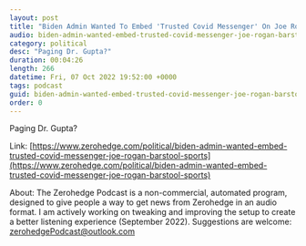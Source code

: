 ```yaml
---
layout: post
title: "Biden Admin Wanted To Embed 'Trusted Covid Messenger' On Joe Rogan, Barstool Sports"
audio: biden-admin-wanted-embed-trusted-covid-messenger-joe-rogan-barstool-sports-0
category: political
desc: "Paging Dr. Gupta?"
duration: 00:04:26
length: 266
datetime: Fri, 07 Oct 2022 19:52:00 +0000
tags: podcast
guid: biden-admin-wanted-embed-trusted-covid-messenger-joe-rogan-barstool-sports-0
order: 0
---
```

Paging Dr. Gupta?

Link: [https://www.zerohedge.com/political/biden-admin-wanted-embed-trusted-covid-messenger-joe-rogan-barstool-sports](https://www.zerohedge.com/political/biden-admin-wanted-embed-trusted-covid-messenger-joe-rogan-barstool-sports)

About: The Zerohedge Podcast is a non-commercial, automated program, designed to give people a way to get news from Zerohedge in an audio format.  I am actively working on tweaking and improving the setup to create a better listening experience (September 2022).  Suggestions are welcome: [zerohedgePodcast@outlook.com](mailto:zerohedgePodcast@outlook.com)